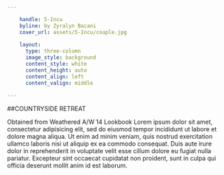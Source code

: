 ```yaml
---

    handle: 5-Incu
    byline: by Zyralyn Bacani 
    cover_url: assets/5-Incu/couple.jpg
    
    layout:
      type: three-column
      image_style: background
      content_style: white
      content_height: auto
      content_align: left 
      content_valign: middle 
        
---
```


##COUNTRYSIDE RETREAT

Obtained from Weathered A/W 14 Lookbook
Lorem ipsum dolor sit amet, consectetur adipisicing elit, sed do eiusmod tempor incididunt ut labore et dolore magna aliqua. Ut enim ad minim veniam, quis nostrud exercitation ullamco laboris nisi ut aliquip ex ea commodo consequat. Duis aute irure dolor in reprehenderit in voluptate velit esse cillum dolore eu fugiat nulla pariatur. Excepteur sint occaecat cupidatat non proident, sunt in culpa qui officia deserunt mollit anim id est laborum.